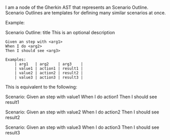 I am a node of the Gherkin AST that represents an Scenario Outline. Scenario Outlines are templates for defining many similar scenarios at once.

Example:

Scenario Outline: title
	This is an optional description

	Given an step with <arg1>
	When I do <arg2>
	Then I should see <arg3>
	
	Examples:
		| arg1   | arg2    | arg3    |
		| value1 | action1 | result1 |
		| value2 | action2 | result2 |
		| value3 | action3 | result3 |
		
This is equivalent to the following:

Scenario:
	Given an step with value1
	When I do action1
	Then I should see result1
	
Scenario:
	Given an step with value2
	When I do action2
	Then I should see result2
	
Scenario:
	Given an step with value3
	When I do action3
	Then I should see result3